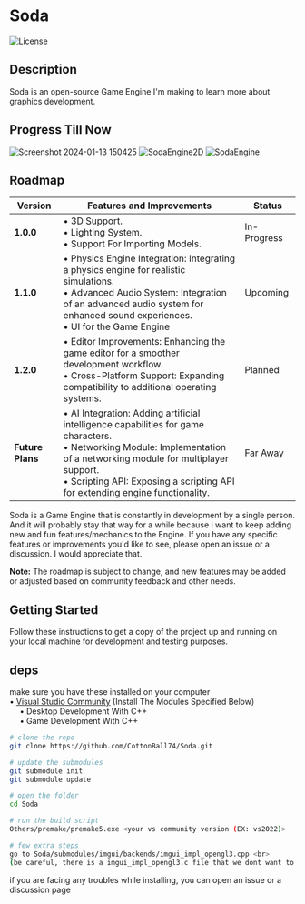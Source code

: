 # Soda

[![License](https://img.shields.io/badge/license-MIT-blue.svg)](LICENSE)
## Description

Soda is an open-source Game Engine I'm making to learn more about graphics development. <br>


## Progress Till Now
![Screenshot 2024-01-13 150425](https://github.com/CottonBall74/Soda/assets/64028676/d20d27b9-496f-442f-b62b-59df58f3aea4)
![SodaEngine2D](https://github.com/CottonBall74/Soda/assets/64028676/98a43d97-fb66-4201-8d7d-488a839f04a7)
![SodaEngine](https://github.com/CottonBall74/Soda/assets/64028676/83cd7163-aa3b-4547-9df4-0ef8b37fdfd1)


## Roadmap

| Version           | Features and Improvements                                      | Status         |
|-------------------|----------------------------------------------------------------|----------------|
| **1.0.0**         | • 3D Support.<br>• Lighting System.<br>• Support For Importing Models. | In-Progress       |
| **1.1.0**         | • Physics Engine Integration: Integrating a physics engine for realistic simulations.<br>• Advanced Audio System: Integration of an advanced audio system for enhanced sound experiences. <br>• UI for the Game Engine| Upcoming      |
| **1.2.0**         | • Editor Improvements: Enhancing the game editor for a smoother development workflow. <br>• Cross-Platform Support: Expanding compatibility to additional operating systems. | Planned       |
| **Future Plans**  | • AI Integration: Adding artificial intelligence capabilities for game characters. <br>• Networking Module: Implementation of a networking module for multiplayer support.<br>• Scripting API: Exposing a scripting API for extending engine functionality.  | Far Away  |

Soda is a Game Engine that is constantly in development by a single person. And it will probably stay that way for a while because i want to keep adding new and fun features/mechanics to the Engine. If you have any specific features or improvements you'd like to see, please open an issue or a discussion. I would appreciate that.

**Note:** The roadmap is subject to change, and new features may be added or adjusted based on community feedback and other needs.



## Getting Started
Follow these instructions to get a copy of the project up and running on your local machine for development and testing purposes.


## deps
make sure you have these installed on your computer <br>
• [Visual Studio Community](https://visualstudio.microsoft.com/vs/community/) (Install The Modules Specified Below)<br>
 &emsp; • Desktop Development With C++ <br>
 &emsp; • Game Development With C++ <br>


```bash
# clone the repo
git clone https://github.com/CottonBall74/Soda.git

# update the submodules
git submodule init
git submodule update

# open the folder
cd Soda

# run the build script
Others/premake/premake5.exe <your vs community version (EX: vs2022)>

# few extra steps
go to Soda/submodules/imgui/backends/imgui_impl_opengl3.cpp <br>
(be careful, there is a imgui_impl_opengl3.c file that we dont want to edit. The one we want to edit is imgui_impl_opengl3.cpp)
```

if you are facing any troubles while installing, you can open an issue or a discussion page
